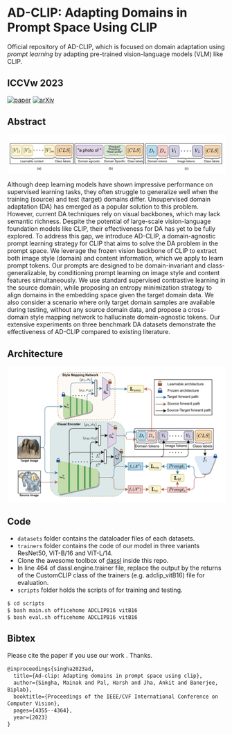 # AD-CLIP: Adapting Domains in Prompt Space Using CLIP
Official repository of AD-CLIP, which is focused on domain adaptation using *prompt learning* by adapting pre-trained vision-language models (VLM) like CLIP.

## **ICCVw 2023**

[![paper](https://img.shields.io/badge/Conference-Paper-blue)](https://openaccess.thecvf.com/content/ICCV2023W/OODCV/papers/Singha_AD-CLIP_Adapting_Domains_in_Prompt_Space_Using_CLIP_ICCVW_2023_paper.pdf)
[![arXiv](https://img.shields.io/badge/arXiv-Paper-brightgreen)](https://arxiv.org/pdf/2308.05659.pdf)

## Abstract
<img src="https://github.com/mainaksingha01/AD-CLIP/blob/master/images/teaser2.png" width="1000">

Although deep learning models have shown impressive performance on supervised learning tasks, they often struggle to generalize well when the training (source) and test (target) domains differ. Unsupervised domain adaptation (DA) has emerged as a popular solution to this problem. However, current DA techniques rely on visual backbones, which may lack semantic richness. Despite the potential of large-scale vision-language foundation models like CLIP, their effectiveness for DA has yet to be fully explored. To address this gap, we introduce AD-CLIP, a domain-agnostic prompt learning strategy for CLIP that aims to solve the DA problem in the prompt space. We leverage the frozen vision backbone of CLIP to extract both image style (domain) and content information, which we apply to learn prompt tokens. Our prompts are designed to be domain-invariant and class-generalizable, by conditioning prompt learning on image style and content features simultaneously. We use standard supervised contrastive learning in the source domain, while proposing an entropy minimization strategy to align domains in the embedding space given the target domain data. We also consider a scenario where only target domain samples are available during testing, without any source domain data, and propose a cross-domain style mapping network to hallucinate domain-agnostic tokens. Our extensive experiments on three benchmark DA datasets demonstrate the effectiveness of AD-CLIP compared to existing literature.

## Architecture

<img src="https://github.com/mainaksingha01/AD-CLIP/blob/master/images/architecture.png" width="800">

## Code

 - `datasets` folder contains the dataloader files of each datasets.
 - `trainers` folder contains the code of our model in three variants ResNet50, ViT-B/16 and ViT-L/14.
 - Clone the awesome toolbox of [dassl](https://github.com/KaiyangZhou/Dassl.pytorch/tree/master/dassl) inside this repo.
 - In line 464 of dassl.engine.trainer file, replace the output by the returns of the CustomCLIP class of the trainers (e.g. adclip_vitB16) file for evaluation. 
 - `scripts` folder holds the scripts of for training and testing.

```shell (for example)
$ cd scripts
$ bash main.sh officehome ADCLIPB16 vitB16
$ bash eval.sh officehome ADCLIPB16 vitB16
```

## Bibtex

Please cite the paper if you use our work . Thanks.

```
@inproceedings{singha2023ad,
  title={Ad-clip: Adapting domains in prompt space using clip},
  author={Singha, Mainak and Pal, Harsh and Jha, Ankit and Banerjee, Biplab},
  booktitle={Proceedings of the IEEE/CVF International Conference on Computer Vision},
  pages={4355--4364},
  year={2023}
}
```
